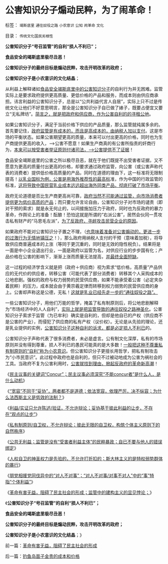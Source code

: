 # 公害知识分子煽动民粹，为了闹革命！

标签： `竭斯底里` `通往奴役之路` `小农意识` `公知` `闹革命` `文化` 

目录： `传统文化国民劣根性`

**公害知识分子“号召监管”的自利“损人不利已”；**

**食品安全的竭斯底里极尽丑恶！**

**公害知识分子的最终目标是煽动民粹，攻击开明改革的政府；**

**公害知识分子是小农意识的文化结晶**；

从利益上解释诸如[食品安全竭斯底里中的公害知识分子](../../../2012/4/19/食品安全竭斯底里的文革喧闹.md)的自利行为并无困难。监管实际上是要求政府提供更高质量、更低价格的产品和服务，而成本则由供应商承担。讳言利益的公害知识分子，总是以“公共利益代言人自居”，实际上只不过是传统文化让他们不好意思明言，那全是公害知识分子自已做了婊子，既要占便宜又要立“无私牌坊”。[简言之，就是把政府和供应商，作为公害自利的的寻租公地](../../../2011/6/13/转基因禁入侵犯了消费者的人权.md)。

如果公害知识分子，满足于当前价格下供应的产品质量，那么监管就纯属多余的。首先要记住，[政府监管是有成本的，而且是高成本的，由纳税人加以支付](../../../2011/6/14/只有民营才可靠，只有非官方的认证才可信赖.md)。这是市场的平衡状态。如果公害期望更高的质量，本来可以付出更高的价格，同时也为生产商提供更高的收入，——>公害不愿意！如果生产商真的有公害所指责的奸商行为，[本来可以按受害者举证原则付诸司法，——>公害提供不了证据](../../../2012/9/2/公益诉讼恐怕就是法西斯主义.md)！

食品安全竭斯底里的公害之所以极尽丑恶，就在于他们既提不出受害者证据，又不愿意为更高的质量付出更高的价格，却要求通过政府监管，向公害（或公害声称代表的消费者）提供低价格高质量的产品，同时在道德的理由下，这一标准将无限制提高！[以乳业国标为例，公害是用海外推荐性的最高标](../../../2011/7/5/民主是消费者的钞票买出来的；乳业实播《通往奴役之路》.md)准，作为中国的行政监管的标准，[这将导致中国民营乳业成本远远超出海外同类产品，彻底打破了市场平衡](../../../2012/9/6/公害知识分子又炒作“健康元地沟油.md)。

政府无论道德是否比生产商更高尚可靠，[政府当然不可能通过监管，向市场消费者提供更为低价高质的产品](../../../2012/7/8/监管不能创造价值，战争不能拉动技术，和创新教.md)；而只要允许言论自由，公害知识分子对市场的谴责（即对干预的索求）就是永无何止的，以间接施加压力于政府，同时也为反政府的暴力革命，作舆论上的准备！酝酿！恐怕这就是所谓的“右派公害”，居然会伙同一贯攻击私有财产的“马恩毛左派”，[为了反政府，寻衅攻击民营企业的原因](../../../2012/5/31/公知的“高质量”和计划经济最大的腐败；.md)。

如果政府不能对公害知识分子置之不理，（[也意味着准备对公害煽动的，更进一步的过激行为无情地镇压之](../../../2012/7/12/食品安全的竭斯底酝酿着民粹冲击波.md)！），那么政府用纳税人支付的干预（意味着加税），将导致供应商普遍成本的上涨（等同于更沉重的，同时是无效的隐性税负）。结果将是一面是中小企业退出行业，一面是政府以监管为名，对供应行业的步步国有化；产品价格在公害的影响下，渐渐上涨而质量无法提高，[并最终全面短缺](../../../2011/4/26/暴利自然平抑物价，增加农民收入.md)。

这一过程的经济学含义就是把（政府＋供应商）视为索求“低价格，高质量”产品供应的无代价的供应者，转移公害（可能代表了部分消费者）转移其个人采购成本的公地悲剧。强权的政府与权力弱势的民营供应商，如果不能承受着公害（必定夹杂着民粹）的压力，成本就会由于黄宗羲定律而转移到权力弱势的民营供应商的身上。公害却声称这是公德，无私！[这就是乳业已经先走一步的“通往奴役之路”。](../../../2012/9/8/自已不要沦落为可以被自由攻杀的对象.md)

一些公害知识分子，用他们万能的哲学，掩盖了私有制原则后，将公地悲剧解释为“市场经济中的人人自利”，[实际上就是把监管导致的通往奴役之路神圣化](../../../2012/3/8/缺失私有制原则，折腾总成黄宗羲定律.md)。公害知识分子索求于监管（为已牟利）确实是自利的，但却是他自已的产权（供应商不是公害的产业），而侵犯了供应商的私有产权（议价权）。无论是从先验的理论，还是乳业提供的实例，[公害知识分子这种自利的诉求，都是必定损人不利已](../../../2012/8/28/损人不利已的愚暴贱民.md)的。

公害知识分子声称代表了很多消费者，未必是虚言。公有制文化深厚，私有的市场原则并没有得到尊重，损人不利已的愚民可能真的是大多数！[一般把这种不尊重私有制原则的“自利”称为小农意识](../../../2010/3/11/小农意识就是不尊重产权并且损人不利已的行为动机.md)。但公害知识分子更擅长用哲学，把私有制攻击为“小市民意识”。此过程中政府也是自利的，但只不过被动地成为公害为祸社会的工具。当政府不复为公害利用时，[公害就找到理由，掀起反政府的革命新高潮](../../../2012/4/20/食品安全竭斯底里的民粹和文革.md)！

《[民主议事的关键词“Concur”；民主议事必须深究“不能concur者”是什么人，是什么动机](../../../2012/9/7/罗伯特议事规则关键在Concur，穷追动机！居心！.md)》

《[“宽容”不同于“妥协”，两者都不是道德；依法宽容，依理严厉，决不纵容；为什么法西斯主义是低效的法制？](../../../2012/9/7/为什么法西斯主义是低效的法制？.md)》

《[利益/实证只允许陈述/验证，不允许辩论；妥协基于彼此利益的让步，不存在“观点的让步”](../../../2012/9/8/只有死人才没有利益.md)》

《[私有制原则/自卫权，不允许辩论；彼此无限的自卫权，构筑个体主义原则下的自然秩序](../../../2012/9/8/个体主义原则下的自然秩序.md)》

《[公共无利益；监管是没有“受害者利益主体”的民粹暴政；自已不要与他人的错误绑定](../../../2012/9/8/自已不要沦落为可以被自由攻杀的对象.md)》

《[人权自卫的神圣权力是先验的，不允许打折扣的；斯大林主义的是特权弱势群体的暴行](../../../2012/9/8/杨恒均先生，您错了！.md)》

《[朋党相援党同伐异中的“对人不对事”；“对人不对事/对事不对人”中的“事”特指“个体利益”](../../../2012/9/10/任何“观点妥协”不构成利益契约，无信守价值；.md)》

《[革命有害无益，阻碍了民主社会的形成；监管中的建构主义的显见悖论；](../../../2012/9/10/革命有害无益，阻碍了民主社会的形成.md)》

《**公害知识分子“号召监管”的自利“损人不利已”；**

**食品安全的竭斯底里极尽丑恶！**

**公害知识分子的最终目标是煽动民粹，攻击开明改革的政府；**

**公害知识分子是小农意识的文化结晶**；》



前一篇：[革命有害无益，阻碍了民主社会的形成](../../../2012/9/10/革命有害无益，阻碍了民主社会的形成.md)

后一篇：[钓鱼岛面子金贵的成本和价格](../../../2012/9/10/钓鱼岛面子金贵的成本和价格.md)